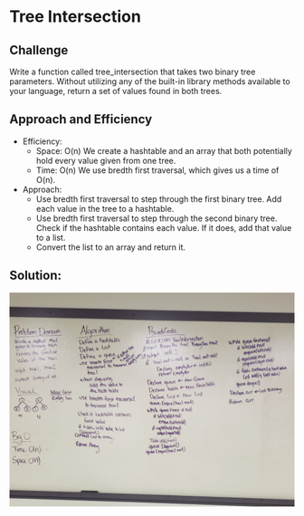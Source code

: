 # Tree Intersection

## Challenge
Write a function called tree_intersection that takes two binary tree parameters. Without utilizing any of the built-in library methods available to your language, return a set of values found in both trees.

## Approach and Efficiency
- Efficiency:
	- Space: O(n) We create a hashtable and an array that both potentially hold every value given from one tree.
	- Time: O(n) We use bredth first traversal, which gives us a time of O(n).
- Approach:
	- Use bredth first traversal to step through the first binary tree. Add each value in the tree to a hashtable.
	- Use bredth first traversal to step through the second binary tree. Check if the hashtable contains each value. If it does, add that value to a list.
	- Convert the list to an array and return it. 

## Solution:
![whiteboard](Assets/whiteboard_27.jpg)